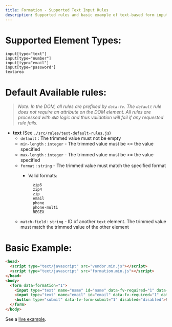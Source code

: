 ```yaml
---
title: Formation - Supported Text Input Rules
description: Supported rules and basic example of text-based form inputs
---
```


# Supported Element Types:

    input[type="text"]
    input[type="number"]
    input[type="email"]
    input[type="password"]
    textarea

# Default Available rules:

>_Note: In the DOM, all rules are prefixed by `data-fv`. The `default` rule does not require an attribute
>on the DOM element. All rules are processed with `AND` logic and thus validation will fail if any 
>requested rule fails._

- **text** (See [`./src/rules/text-default-rules.js`](https://github.com/ozzyogkush/formation/blob/master/src/rules/text-default-rules.js))
  - `default` : The trimmed value must not be empty
  - `min-length` : `integer` - The trimmed value must be <= the value specified
  - `max-length` : `integer` - The trimmed value must be >= the value specified
  - `format` : `string` - The trimmed value must match the specified format
    - Valid formats:

            zip5
            zip4
            zip
            email
            phone
            phone-multi
            REGEX

  - `match-field` : `string` - ID of another `text` element. The trimmed value must match the trimmed value of the other element

# Basic Example:

```html
<head>
  <script type="text/javascript" src="vendor.min.js"></script>
  <script type="text/javascript" src="formation.min.js"></script>
</head>
<body>
  <form data-formation="1">
    <input type="text" name="name" id="name" data-fv-required="1" data-fv-min-length="5" data-fv-max-length="15" />
    <input type="text" name="email" id="email" data-fv-required="1" data-fv-format="email" />
    <button type="submit" data-fv-form-submit="1" disabled="disabled">Submit</button>
  </form>
</body>
```

See a [live example](../examples/text-inputs). 
